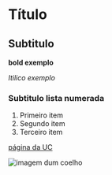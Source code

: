 # Título
## Subtitulo

**bold exemplo**

*Itilico exemplo* 

### Subtitulo lista numerada
1. Primeiro item
2. Segundo item
3. Terceiro item

[página da UC](http://www.uc.pt)

![imagem dum coelho](http://www.coellho.com)
